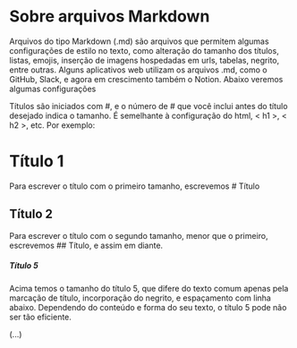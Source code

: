 # Sobre arquivos Markdown

Arquivos do tipo Markdown (.md) são arquivos que permitem algumas configurações de estilo no texto, como alteração do tamanho dos títulos, listas, emojis, inserção de imagens hospedadas em urls, tabelas, negrito, entre outras.
Alguns aplicativos web utilizam os arquivos .md, como o GitHub, Slack, e agora em crescimento também o Notion.
Abaixo veremos algumas configurações

Títulos são iniciados com #, e o número de # que você inclui antes do título desejado indica o tamanho. É semelhante à configuração do html, < h1 >, < h2 >, etc.
Por exemplo:
  
  # Título 1
  Para escrever o título com o primeiro tamanho, escrevemos # Título
  
  ## Título 2
  Para escrever o título com o segundo tamanho, menor que o primeiro, escrevemos ## Título, e assim em diante.
  
 ##### Título 5
 Acima temos o tamanho do título 5, que difere do texto comum apenas pela marcação de título, incorporação do negrito, e espaçamento com linha abaixo. 
Dependendo do conteúdo e forma do seu texto, o título 5 pode não ser tão eficiente.

  (...) 
